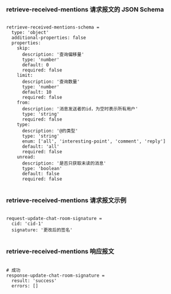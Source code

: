 ### retrieve-received-mentions 请求报文的 JSON Schema
<pre><code>
retrieve-received-mentions-schema =
  type: 'object'
  additional-properties: false
  properties:
    skip:
      description: '查询偏移量'
      type: 'number'
      default: 0
      required: false
    limit:
      description: '查询数量'
      type: 'number'
      default: 10
      required: false
    from:
      description: '消息发送者的id，为空时表示所有用户'
      type: 'string'
      required: false
    type:
      description: '@的类型'
      type: 'string'
      enum: ['all', 'interesting-point', 'comment', 'reply']
      default: 'all'
      required: false
    unread:
      description: '是否只获取未读的消息'
      type: 'boolean'
      default: false
      required: false

</code></pre>

### retrieve-received-mentions 请求报文示例
<pre><code>
request-update-chat-room-signature =
  cid: 'cid-1'
  signature: '更改后的签名'

</code></pre>

### retrieve-received-mentions 响应报文
<pre><code>
# 成功
response-update-chat-room-signature =
  result: 'success'
  errors: []

</code></pre>


